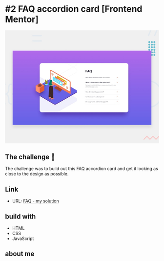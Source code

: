 # #2 FAQ accordion card [Frontend Mentor]

![Design preview for the FAQ accordion card coding challenge](./design/desktop-preview.jpg)

## The challenge 🚀

The challenge was to build out this FAQ accordion card and get it looking as close to the design as possible.

## Link
* URL: [FAQ - my solution](https://rafaelsouzagomes.github.io/FAQ---FrontEndMentor/)

## build with
* HTML
* CSS
* JavaScript

## about me
